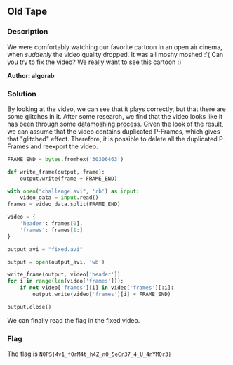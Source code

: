 ## Old Tape

### Description

We were comfortably watching our favorite cartoon in an open air cinema, when _suddenly_ the video quality dropped. It was all moshy moshed :'(
Can you try to fix the video? We really want to see this cartoon :) 

**Author: algorab**

### Solution

By looking at the video, we can see that it plays correctly, but that there are some glitches in it. After some research, we find that the video looks like it has been through some [datamoshing process](https://chalier.fr/blog/datamoshing).
Given the look of the result, we can assume that the video contains duplicated P-Frames, which gives that "glitched" effect. Therefore, it is possible to delete all the duplicated P-Frames and reexport the video.

```python
FRAME_END = bytes.fromhex('30306463')

def write_frame(output, frame):
    output.write(frame + FRAME_END)

with open("challenge.avi", 'rb') as input:
    video_data = input.read()
frames = video_data.split(FRAME_END)

video = {
    'header': frames[0],
    'frames': frames[1:]
}

output_avi = "fixed.avi"

output = open(output_avi, 'wb')

write_frame(output, video['header'])
for i in range(len(video['frames'])):
    if not video['frames'][i] in video['frames'][:i]:
        output.write(video['frames'][i] + FRAME_END)

output.close()
```
We can finally read the flag in the fixed video.

### Flag

The flag is `N0PS{4v1_f0rM4t_h4Z_n0_5eCr37_4_U_4nYM0r3}`